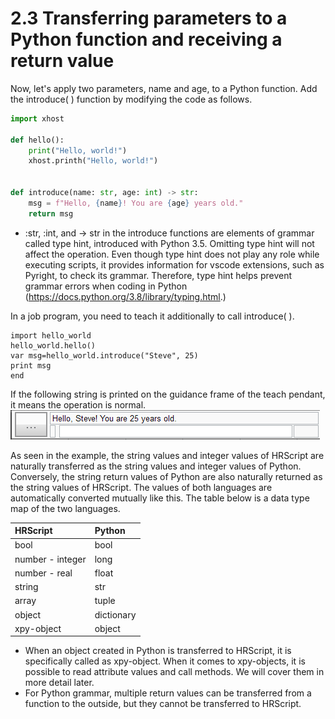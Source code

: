 # 2.3 Transferring parameters to a Python function and receiving a return value


Now, let's apply two parameters, name and age, to a Python function. Add the introduce( ) function by modifying the code as follows.

```python
import xhost
 
def hello():
    print("Hello, world!")
    xhost.printh("Hello, world!")
 
 
def introduce(name: str, age: int) -> str:
    msg = f"Hello, {name}! You are {age} years old."
    return msg
```

- :str, :int, and -> str in the introduce functions are elements of grammar called type hint, introduced with Python 3.5. Omitting type hint will not affect the operation. Even though type hint does not play any role while executing scripts, it provides information for vscode extensions, such as Pyright, to check its grammar. Therefore, type hint helps prevent grammar errors when coding in Python (https://docs.python.org/3.8/library/typing.html.)


In a job program, you need to teach it additionally to call introduce( ).

```
import hello_world
hello_world.hello()
var msg=hello_world.introduce("Steve", 25)
print msg
end
```

If the following string is printed on the guidance frame of the teach pendant, it means the operation is normal.
![](../_assets/image_18.png)

As seen in the example, the string values and integer values of HRScript are naturally transferred as the string values and integer values of Python. Conversely, the string return values of Python are also naturally returned as the string values of HRScript. The values of both languages are automatically converted mutually like this. The table below is a data type map of the two languages.

<table>
  <thead>
    <tr>
      <th style="text-align:left">HRScript</th>
      <th style="text-align:left">Python</th>
    </tr>
  </thead>
  <tbody>
    <tr>
      <td>bool</td>
      <td>
       bool
      </td>
    </tr>
   <tr>
      <td>number - integer</td>
      <td>
       long 
      </td>
    </tr>
    <tr>
      <td>number - real</td>
      <td>
       float
      </td>
    </tr>
    <tr>
      <td>string</td>
      <td>
       str
      </td>
    </tr>
    <tr>
      <td>array</td>
      <td>tuple</td>
    </tr>
    <tr>
      <td>object</td>
      <td>
       dictionary	
      </td>
    </tr>
     <tr>
      <td>xpy-object</td>
      <td>object</td>
    </tr>
  </tbody>
</table>

-  When an object created in Python is transferred to HRScript, it is specifically called as xpy-object. When it comes to xpy-objects, it is possible to read attribute values and call methods. We will cover them in more detail later.
- For Python grammar, multiple return values can be transferred from a function to the outside, but they cannot be transferred to HRScript.
